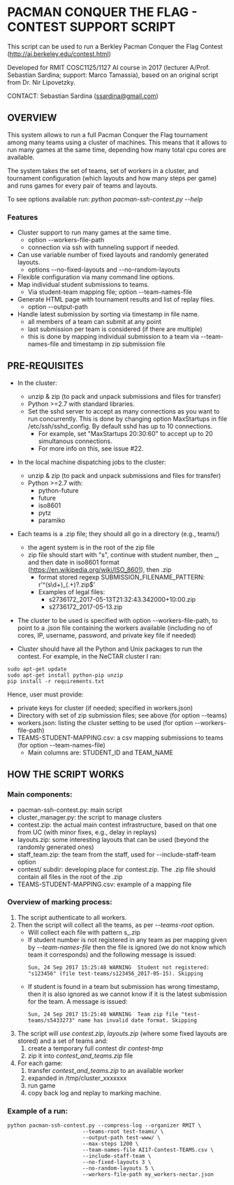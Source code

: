 # PACMAN CONQUER THE FLAG - CONTEST SUPPORT SCRIPT #

This script can be used to run a Berkley Pacman Conquer the Flag Contest (http://ai.berkeley.edu/contest.html)

Developed for RMIT COSC1125/1127 AI course in 2017 (lecturer A/Prof. Sebastian Sardina; support: Marco Tamassia), based on an original script from Dr. Nir Lipovetzky.

CONTACT: Sebastian Sardina (ssardina@gmail.com)

## OVERVIEW ##

This system allows to run a full Pacman Conquer the Flag tournament among many teams using a cluster of machines. This means that it allows to run many games at the same time, depending how many total cpu cores are available.

The system takes the set of teams, set of workers in a cluster, and tournament configuration (which layouts and how many steps per game) and runs games for every pair of teams and layouts.

To see options available run: 
    _python pacman-ssh-contest.py --help_


### Features ###

* Cluster support to run many games at the same time.
    * option --workers-file-path <json file>
    * connection via ssh with tunneling support if needed.
* Can use variable number of fixed layouts and randomly generated layouts.
    * options --no-fixed-layouts and --no-random-layouts 
* Flexible configuration via many command line options.
* Map individual student submissions to teams.
    * Via student-team mapping file; option --team-names-file
* Generate HTML page with tournament results and list of replay files.
    * option --output-path
* Handle latest submission by sorting via timestamp in file name.
    * all members of a team can submit at any point
    * last submission per team is considered (if there are multiple)
    * this is done by mapping individual submission to a team via --team-names-file and timestamp in zip submission file 
    
    
## PRE-REQUISITES ##

* In the cluster:
    * unzip & zip (to pack and unpack submissions and files for transfer)
    * Python >=2.7 with standard libraries.
    * Set the sshd server to accept as many connections as you want to run concurrently. This is done by changing 
    option MaxStartups in file /etc/ssh/sshd_config. By default sshd has up to 10 connections.
        * For example, set "MaxStartups 20:30:60" to accept up to 20 simultanous connections.
        * For more info on this, see issue #22.
        
* In the local machine dispatching jobs to the cluster:
    * unzip & zip (to pack and unpack submissions and files for transfer)
    * Python >=2.7 with:
       * python-future
       * future
       * iso8601
       * pytz
       * paramiko

* Each teams is a .zip file; they should all go in a directory (e.g., teams/)
    * the agent system is in the root of the zip file
    * zip file should start with "s", continue with student number, then _, and then date in iso8601 format (https://en.wikipedia.org/wiki/ISO_8601), then .zip
        * format stored regexp SUBMISSION_FILENAME_PATTERN: r'^(s\d+)_(.+)?\.zip$'
        * Examples of legal files:
            - s2736172_2017-05-13T21:32:43.342000+10:00.zip
            - s2736172_2017-05-13.zip

* The cluster to be used is specified with option --workers-file-path, to point to a .json file containing the workers
available (including no of cores, IP, username, password, and private key file if needed)

* Cluster should have all the Python and Unix packages to run the contest. For example, in the NeCTAR cluster I ran:

```
sudo apt-get update
sudo apt-get install python-pip unzip
pip install -r requirements.txt
```


Hence, user must provide:

- private keys for cluster (if needed; specified in workers.json)
- Directory with set of zip submission files; see above (for option --teams)
- workers.json: listing the cluster setting to be used (for option --workers-file-path)
- TEAMS-STUDENT-MAPPING.csv: a csv mapping submissions to teams (for option --team-names-file)
    - Main columns are: STUDENT_ID and TEAM_NAME



## HOW THE SCRIPT WORKS ##


### Main components: ###

- pacman-ssh-contest.py: main script
- cluster_manager.py: the script to manage clusters
- contest.zip: the actual main contest infrastructure, based on that one from UC (with minor fixes, e.g., delay in replays)
- layouts.zip: some interesting layouts that can be used (beyond the randomly generated ones)
- staff_team.zip: the team from the staff, used for --include-staff-team option
- contest/ subdir: developing place for contest.zip. The .zip file should contain all files in the root of the .zip
- TEAMS-STUDENT-MAPPING.csv: example of a mapping file


### Overview of marking process: ###

1. The script authenticate to all workers.
2. Then the script will collect all the teams, as per _--teams-root_ option.
    - Will collect each file with pattern s<student number>_<timestamp>.zip
    - If student number is not registered in any team as per mapping given by _--team-names-file_ then the file is 
    ignored (we do not know which team it corresponds) and the following message is issued:
        ````
        Sun, 24 Sep 2017 15:25:48 WARNING  Student not registered: "s123456" (file test-teams/s123456_2017-05-15). Skipping
        ````
    - If student is found in a team but submission has wrong timestamp, then it is also ignored as we cannot know if it 
    is the latest submission for the team. A message is issued:
        ````
        Sun, 24 Sep 2017 15:25:48 WARNING  Team zip file "test-teams/s5433273" name has invalid date format. Skipping
        ````
3. The script will _use contest.zip_, _layouts.zip_ (where some fixed layouts are stored) and a set of teams and:
    1. create a temporary full contest dir _contest-tmp_
    2. zip it into _contest_and_teams.zip_ file
3. For each game:
    1. transfer  _contest_and_teams.zip_ to an available worker
    2. expanded in /tmp/cluster_xxxxxxx
    3. run game
    4. copy back log and replay to marking machine. 
    


### Example of a run: ###

````
python pacman-ssh-contest.py --compress-log --organizer RMIT \
                        --teams-root test-teams/ \ 
                        --output-path test-www/ \ 
                        --max-steps 1200 \
                        --team-names-file AI17-Contest-TEAMS.csv \
                        --include-staff-team \
                        --no-fixed-layouts 3 \
                        --no-random-layouts 5 \
                        --workers-file-path my_workers-nectar.json
````